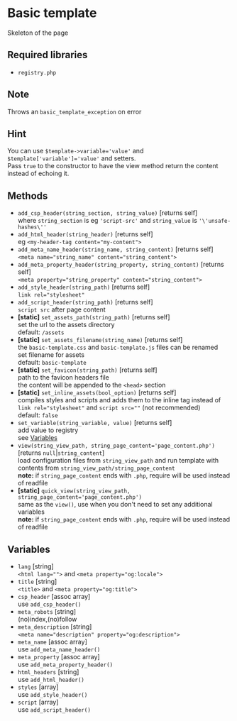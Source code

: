 # Basic template
Skeleton of the page

## Required libraries
* `registry.php`

## Note
Throws an `basic_template_exception` on error

## Hint
You can use `$template->variable='value'` and `$template['variable']='value'` and setters.  
Pass `true` to the constructor to have the view method return the content instead of echoing it.

## Methods
* `add_csp_header(string_section, string_value)` [returns self]  
	where `string_section` is eg `'script-src'` and `string_value` is `'\'unsafe-hashes\''`
* `add_html_header(string_header)` [returns self]  
	eg `<my-header-tag content="my-content">`
* `add_meta_name_header(string_name, string_content)` [returns self]  
	`<meta name="string_name" content="string_content">`
* `add_meta_property_header(string_property, string_content)` [returns self]  
	`<meta property="string_property" content="string_content">`
* `add_style_header(string_path)` [returns self]  
	`link rel="stylesheet"`
* `add_script_header(string_path)` [returns self]  
	`script src` after page content
* **[static]** `set_assets_path(string_path)` [returns self]  
	set the url to the assets directory  
	default: `/assets`
* **[static]** `set_assets_filename(string_name)` [returns self]  
	the `basic-template.css` and `basic-template.js` files can be renamed  
	set filename for assets  
	default: `basic-template`
* **[static]** `set_favicon(string_path)` [returns self]  
	path to the favicon headers file  
	the content will be appended to the `<head>` section
* **[static]** `set_inline_assets(bool_option)` [returns self]  
	compiles styles and scripts and adds them to the inline tag instead of `link rel="stylesheet"` and `script src=""` (not recommended)  
	default: `false`
* `set_variable(string_variable, value)` [returns self]  
	add value to registry  
	see [Variables](#variables)
* `view(string_view_path, string_page_content='page_content.php')` [returns `null`|`string_content`]  
	load configuration files from `string_view_path` and run template with contents from `string_view_path/string_page_content`  
	**note:** if `string_page_content` ends with `.php`, require will be used instead of readfile
* **[static]** `quick_view(string_view_path, string_page_content='page_content.php')`  
	same as the `view()`, use when you don't need to set any additional variables  
	**note:** if `string_page_content` ends with `.php`, require will be used instead of readfile

## Variables
* `lang` [string]  
	`<html lang="">` and `<meta property="og:locale">`
* `title` [string]  
	`<title>` and `<meta property="og:title">`
* `csp_header` [assoc array]  
	use `add_csp_header()`
* `meta_robots` [string]  
	(no)index,(no)follow
* `meta_description` [string]  
	`<meta name="description" property="og:description">`
* `meta_name` [assoc array]  
	use `add_meta_name_header()`
* `meta_property` [assoc array]  
	use `add_meta_property_header()`
* `html_headers` [string]  
	use `add_html_header()`
* `styles` [array]  
	use `add_style_header()`
* `script` [array]  
	use `add_script_header()`
